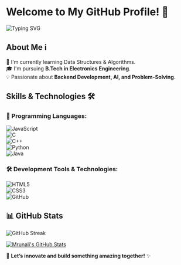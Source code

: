 # Welcome to My GitHub Profile! 👋  

![Typing SVG](https://readme-typing-svg.demolab.com?font=Fira+Code&pause=1000&color=FF1493&width=435&lines=HELLO!;Welcome+to+my+profile!+🚀;Exploring+Backend+Development;Building+AI+and+ML+Projects;Learning+Data+Structures+and+Algorithms+💻)

## About Me ℹ️  
🔭 I'm currently learning Data Structures & Algorithms.  
🎓 I'm pursuing **B.Tech in Electronics Engineering**.  
💡 Passionate about **Backend Development, AI, and Problem-Solving**.  

## Skills & Technologies 🛠️  

### 🚀 Programming Languages:  
![JavaScript](https://img.shields.io/badge/JavaScript-F7DF1E?style=for-the-badge&logo=javascript&logoColor=black)  
![C](https://img.shields.io/badge/C-00599C?style=for-the-badge&logo=c&logoColor=white)  
![C++](https://img.shields.io/badge/C%2B%2B-00599C?style=for-the-badge&logo=c%2B%2B&logoColor=white)  
![Python](https://img.shields.io/badge/Python-3776AB?style=for-the-badge&logo=python&logoColor=white)  
![Java](https://img.shields.io/badge/Java-007396?style=for-the-badge&logo=java&logoColor=white)  

### 🛠️ Development Tools & Technologies:  
![HTML5](https://img.shields.io/badge/HTML5-E34F26?style=for-the-badge&logo=html5&logoColor=white)  
![CSS3](https://img.shields.io/badge/CSS3-1572B6?style=for-the-badge&logo=css3&logoColor=white)  
![GitHub](https://img.shields.io/badge/GitHub-181717?style=for-the-badge&logo=github&logoColor=white)  

## 📊 GitHub Stats  

![GitHub Streak](https://github-readme-streak-stats.herokuapp.com/?user=mrunali0204&theme=dark&hide_border=true)  

[![Mrunali's GitHub Stats](https://github-readme-stats.vercel.app/api?username=mrunali0204&show_icons=true&theme=dark&hide_border=true)](https://github.com/mrunali0204)  

🚀 **Let’s innovate and build something amazing together!** ✨  
